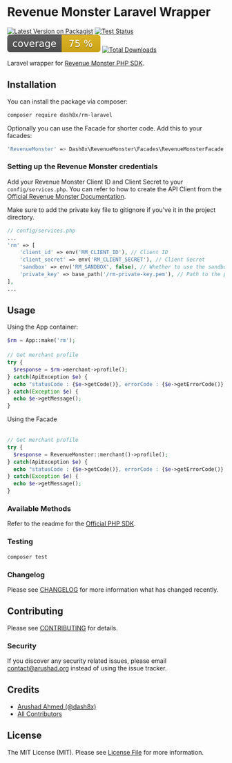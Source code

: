 # Revenue Monster Laravel Wrapper

[![Latest Version on Packagist](https://img.shields.io/packagist/v/dash8x/rm-laravel.svg?style=flat-square)](https://packagist.org/packages/dash8x/rm-laravel)
[![Test Status](../../actions/workflows/run-tests.yml/badge.svg)](../../actions/workflows/run-tests.yml)
![Code Coverage Badge](./.github/coverage.svg)
[![Total Downloads](https://img.shields.io/packagist/dt/dash8x/rm-laravel.svg?style=flat-square)](https://packagist.org/packages/dash8x/rm-laravel)

Laravel wrapper for [Revenue Monster PHP SDK](https://github.com/RevenueMonster/RM-API-SDK-PHP).

## Installation

You can install the package via composer:

``` bash
composer require dash8x/rm-laravel
```

Optionally you can use the Facade for shorter code. Add this to your facades:

``` bash
'RevenueMonster' => Dash8x\RevenueMonster\Facades\RevenueMonsterFacade::class;
```

### Setting up the Revenue Monster credentials

Add your Revenue Monster Client ID and Client Secret to your `config/services.php`.
You can refer to how to create the API Client from the [Official Revenue Monster Documentation](https://doc.revenuemonster.my/docs/quickstart/signature-algorithm).

Make sure to add the private key file to gitignore if you've it in the project directory.

``` php
// config/services.php
...
'rm' => [
    'client_id' => env('RM_CLIENT_ID'), // Client ID 
    'client_secret' => env('RM_CLIENT_SECRET'), // Client Secret
    'sandbox' => env('RM_SANDBOX', false), // Whether to use the sandbox mode
    'private_key' => base_path('/rm-private-key.pem'), // Path to the private key file                           
],
...
```

## Usage

Using the App container:

 
``` php
$rm = App::make('rm');

// Get merchant profile
try {
  $response = $rm->merchant->profile();
} catch(ApiException $e) {
  echo "statusCode : {$e->getCode()}, errorCode : {$e->getErrorCode()}, errorMessage : {$e->getMessage()}";
} catch(Exception $e) {
  echo $e->getMessage();
}
```

Using the Facade

``` php

// Get merchant profile
try {
  $response = RevenueMonster::merchant()->profile();
} catch(ApiException $e) {
  echo "statusCode : {$e->getCode()}, errorCode : {$e->getErrorCode()}, errorMessage : {$e->getMessage()}";
} catch(Exception $e) {
  echo $e->getMessage();
}
```

### Available Methods

Refer to the readme for the [Official PHP SDK](https://github.com/RevenueMonster/RM-API-SDK-PHP).

### Testing

``` bash
composer test
```

### Changelog

Please see [CHANGELOG](CHANGELOG.md) for more information what has changed recently.

## Contributing

Please see [CONTRIBUTING](CONTRIBUTING.md) for details.

### Security

If you discover any security related issues, please email contact@arushad.org instead of using the issue tracker.

## Credits

- [Arushad Ahmed (@dash8x)](https://github.com/dash8x)
- [All Contributors](../../contributors)

## License

The MIT License (MIT). Please see [License File](LICENSE.md) for more information.
